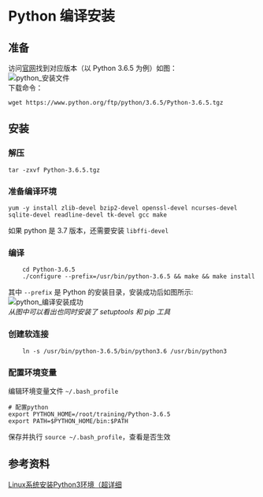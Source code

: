 # Python 编译安装
## 准备
访问[官网](https://www.python.org/downloads/source/)找到对应版本（以 Python 3.6.5 为例）如图：  
![python_安装文件](https://raw.githubusercontent.com/coderqs/wiki_img/master/%E8%AE%A1%E7%AE%97%E6%9C%BA%E8%AF%AD%E8%A8%80/%E7%A8%8B%E5%BA%8F%E8%AF%AD%E8%A8%80/python/python_%E5%AE%89%E8%A3%85%E6%96%87%E4%BB%B6.png)  
下载命令：
```
wget https://www.python.org/ftp/python/3.6.5/Python-3.6.5.tgz
```

## 安装

### 解压
```
tar -zxvf Python-3.6.5.tgz
```

### 准备编译环境
```
yum -y install zlib-devel bzip2-devel openssl-devel ncurses-devel sqlite-devel readline-devel tk-devel gcc make
```

如果 python 是 3.7 版本，还需要安装 `libffi-devel`  

### 编译
```
    cd Python-3.6.5
    ./configure --prefix=/usr/bin/python-3.6.5 && make && make install
```
其中 `--prefix` 是 Python 的安装目录，安装成功后如图所示:  
![python_编译安装成功](https://raw.githubusercontent.com/coderqs/wiki_img/master/%E8%AE%A1%E7%AE%97%E6%9C%BA%E8%AF%AD%E8%A8%80/%E7%A8%8B%E5%BA%8F%E8%AF%AD%E8%A8%80/python/python_%E7%BC%96%E8%AF%91%E5%AE%89%E8%A3%85%E6%88%90%E5%8A%9F.png)  
*从图中可以看出也同时安装了 setuptools 和 pip 工具*

### 创建软连接
```
    ln -s /usr/bin/python-3.6.5/bin/python3.6 /usr/bin/python3
```

### 配置环境变量

编辑环境变量文件 `~/.bash_profile`  
```
# 配置python
export PYTHON_HOME=/root/training/Python-3.6.5
export PATH=$PYTHON_HOME/bin:$PATH
```
保存并执行 `source ~/.bash_profile`，查看是否生效  

## 参考资料
[Linux系统安装Python3环境（超详细](https://blog.csdn.net/L_15156024189/article/details/84831045)  
